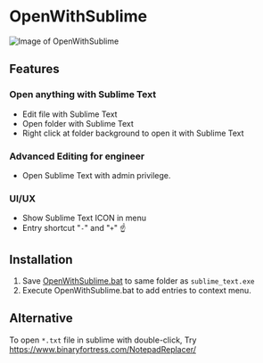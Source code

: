 # OpenWithSublime

![Image of OpenWithSublime](https://i.imgur.com/Q1VRgnd.jpg)

## Features

### Open anything with Sublime Text
* Edit file with Sublime Text
* Open folder with Sublime Text
* Right click at folder background to open it with Sublime Text

### Advanced Editing for engineer
* Open Sublime Text with admin privilege.

### UI/UX
* Show Sublime Text ICON in menu
* Entry shortcut "`-`" and "`+`"  :point_up:

## Installation

1. Save [OpenWithSublime.bat](https://raw.githubusercontent.com/jcppkkk/OpenWithSublime/master/OpenWithSublime.bat) to same folder as `sublime_text.exe`
2. Execute OpenWithSublime.bat to add entries to context menu.

## Alternative

To open `*.txt` file in sublime with double-click, Try https://www.binaryfortress.com/NotepadReplacer/
